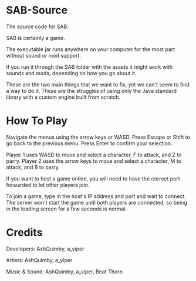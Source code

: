 # SAB-Source

  The source code for SAB.

  SAB is certainly a game.



  The executable jar runs anywhere on your computer for the most part without sound or mod support.

  If you run it through the SAB folder with the assets it might work with sounds and mods, depending on how you go about it.



  These are the two main things that we want to fix, yet we can't seem to find a way to do it. These are the struggles of using only the Java standard library with a       custom engine built from scratch.
  
# How To Play

  Navigate the menus using the arrow keys or WASD. Press Escape or Shift to go back to the previous menu. Press Enter to confirm your selection.
  
  Player 1 uses WASD to move and select a character, F to attack, and Z to parry. Player 2 uses the arrow keys to move and select a character, M to attack, and B to parry.
  
  
  
  If you want to host a game online, you will need to have the correct port forwarded to let other players join.
  
  To join a game, type in the host's IP address and port and wait to connect. The server won't start the game until both players are connected, so being in the loading     screen for a few seconds is normal.
  
# Credits
  
  Developers: AshQuimby, a_viper
  
  Artists: AshQuimby, a_viper
  
  Music & Sound: AshQuimby, a_viper, Beat Thorn
